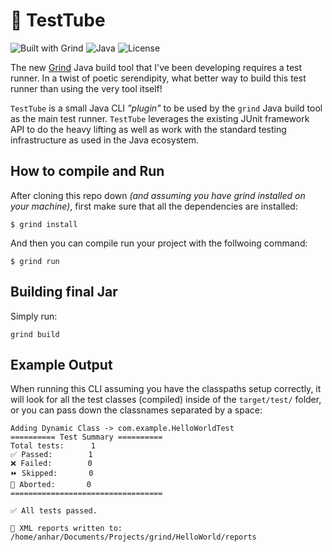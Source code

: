 # 🧪 TestTube

![Built with Grind](https://img.shields.io/badge/Built%20with-Grind-orange?style=for-the-badge&logo=rust)
![Java](https://img.shields.io/badge/Langauge-Java-blue?style=for-the-badge&logo=openjdk)
![License](https://img.shields.io/badge/License-MIT-blue.svg?style=for-the-badge)

The new [Grind](https://github.com/AnharHussainMiah/grind/) Java build tool that I've been developing requires a test runner. In a twist of poetic serendipity, what better way to build this test runner than using the very tool itself!

`TestTube` is a small Java CLI _"plugin"_ to be used by the `grind` Java build tool as the main test runner. `TestTube` leverages the existing JUnit framework API to do the heavy lifting as well as work with the standard testing infrastructure as used in the Java ecosystem.

## How to compile and Run

After cloning this repo down _(and assuming you have grind installed on your machine)_, first make sure that all the dependencies are installed:

```shell
$ grind install
```

And then you can compile run your project with the follwoing command:

```shell
$ grind run
```

## Building final Jar

Simply run:

```shell
grind build
```

## Example Output

When running this CLI assuming you have the classpaths setup correctly, it will look for all the test classes (compiled) inside of the `target/test/` folder, or you can pass down the classnames separated by a space:

```shell
Adding Dynamic Class -> com.example.HelloWorldTest
========== Test Summary ==========
Total tests:      1
✅ Passed:        1
❌ Failed:        0
⏩ Skipped:       0
🚫 Aborted:       0
==================================

✅ All tests passed.

📄 XML reports written to: /home/anhar/Documents/Projects/grind/HelloWorld/reports
```
